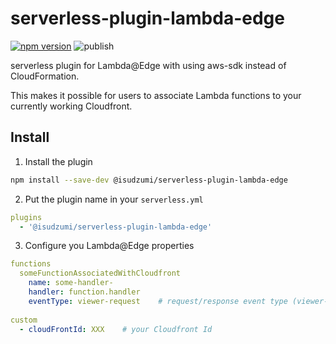 # serverless-plugin-lambda-edge

[![npm version](https://badge.fury.io/js/%40isudzumi%2Fserverless-plugin-lambda-edge.svg)](https://badge.fury.io/js/%40isudzumi%2Fserverless-plugin-lambda-edge)
![publish](https://github.com/isudzumi/serverless-plugin-lambda-edge/workflows/publish/badge.svg)

serverless plugin for Lambda@Edge with using aws-sdk instead of CloudFormation.

This makes it possible for users to associate Lambda functions to your currently working Cloudfront.

## Install

1. Install the plugin
```sh
npm install --save-dev @isudzumi/serverless-plugin-lambda-edge
```

2. Put the plugin name in your `serverless.yml`

```yml
plugins
  - '@isudzumi/serverless-plugin-lambda-edge'
```

3. Configure you Lambda@Edge properties

```yml
functions
  someFunctionAssociatedWithCloudfront
    name: some-handler-
    handler: function.handler
    eventType: viewer-request    # request/response event type (viewer-request, viewer-response, origin-request, origin-response)
    
custom
  - cloudFrontId: XXX    # your Cloudfront Id
```

